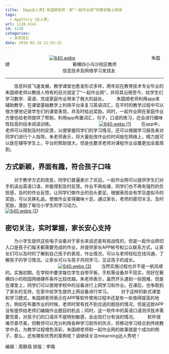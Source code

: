 ```yaml
---
title: 【App达人秀】朱国顺老师：用“一起作业网”将教学搬上网络
tags:
  - AppStory（达人秀）
url: 1128.html
id: 1128
categories:
  - 杂项其它
date: 2016-05-18 21:54:15
---
```


          [![640.webp](http://www.ilester.net/wp-content/uploads/2016/05/640.webp_-6-264x300.jpg)](http://www.ilester.net/wp-content/uploads/2016/05/640.webp_-6.jpg)                  朱国顺               箬横四小乌沙校区教师              信息技术及网络学习发烧友

* * *

  信息科技飞速发展，教学课堂也愈发形式多样，两年前在教育技术专业毕业的朱国顺老师以教技人特有的目光锁定了“一起作业网”，并将其沿用至今，给学生们学习数学、英语、完成家庭作业带来了极大的益处。   朱国顺老师利用app来辅助教学，在课堂基础教学上利用平台来复习英语词汇，在平时的教学过程中可以很方便地记录学生们的课堂表现，并及时给出奖励。同时，一起作业网在家庭作业方便也给老师提供了帮助，利用app布置词汇，句子，口语的练习，还会进行趣味性较高的绘本阅读训练。           [![640.webp (1)](http://www.ilester.net/wp-content/uploads/2016/05/640.webp-1-4-300x116.jpg)](http://www.ilester.net/wp-content/uploads/2016/05/640.webp-1-4.jpg)   在app中，老师可以得到及时的反馈，以便掌握同学们的学习情况，还可以根据学习报告来对同学们进行个人指导。朱老师表示，将大量批改作业的时间放在网络上，精力就可以放在辅导学生上，平台的帮助很大，但是也要求老师对课程作业设置更加全面周到。

**方式新颖，界面有趣，符合孩子口味**
--------------------

  对于教学方式的改变，同学们普遍表示了欢迎。一起作业网可以提供学生们对手机读出英语口语，并能得到及时反馈。作业不再枯燥，同学们也不再有强烈的负担感，及时的作业反馈，让同学们做作业的劲头更足。根据表现会有学豆虚拟币的奖励，可以兑换礼品，使做作业变得趣味十足。通过家长，老师的密切关注，及时奖励，激励了每位小学生的学习动力。             [![640.webp (2)](http://www.ilester.net/wp-content/uploads/2016/05/640.webp-2-4-201x300.jpg)](http://www.ilester.net/wp-content/uploads/2016/05/640.webp-2-4.jpg)

**密切关注，实时掌握，家长安心支持**
--------------------

  为小学生提供这些电子设备对于家长来说还是有挑战性的，但是一起作业网切入口是孩子们每天都需要完成的作业，并提供家长APP帐号和公众联系方式，让家长们可以及时的了解到自己孩子的表现，作业情况，可以与老师轻松在线沟通，了解孩子的学习情况。让家长可以与孩子共同学习，见证孩子的成长。             [![640.webp (3)](http://www.ilester.net/wp-content/uploads/2016/05/640.webp-3-4-169x300.jpg)](http://www.ilester.net/wp-content/uploads/2016/05/640.webp-3-4.jpg)   当然实施过程也并不是一帆风顺的。实施初期，在学校中要求每位学生自带平板，手机等设备并不现实，但好在箬横四小的校园网络硬件条件比较优越。朱老师表示，虽然开头遇到一些困难，但是在课堂上，同学们可以使用学校中的设备进行上网学习和作业。在课后，也争取到了家长的支持，在家中给学生提供上网设备进行学习。   对于这样的新式课堂和学习模式，朱国顺老师表示在APP等软件使用过程中还是有一些值得提高的地方。例如在布置作业的时候，老师时常有找不到合适的题目的情况，但是这款APP没有提供给老师们编辑作业题目的机会；同时，这一软件中的英语口语测评技术需要完善，对孩子们的口语并不是特别敏感，会出现打分有误的情况。   软件很难尽善尽美，但教师可以充分利用各种学习软件的优点，将移动学习结合到传统教学中去，为教学过程增色添彩，朱国顺老师和一起作业网的故事就是个成功的例子，那么，还有哪些优秀的案例呢？请继续关注mlearning达人秀吧！

编辑：周静涵 排版：李璐